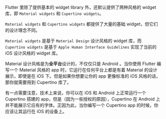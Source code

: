 Flutter 里除了提供基本的 widget library 外，还默认提供了两种风格的 widget 库，即 `Material widgets` 和 `Cupertino widgets`。

`Material widgets` 和 `Cupertino widgets` 都提供了大量的基础 widget，但它们的设计理念不同。

`Material widgets` 是基于 `Material Design` 设计风格的 widget 库，而 `Cupertino widgets` 是基于 `Apple Human Interface Guidelines` 实现了当前的 iOS 设计风格的 widget 库。

Material 设计风格是为**全平台**设计的，不仅仅只是 Android 。当你使用 Flutter 编写一个 Material 风格的 app 时，它运行在任何平台上都是有着 Material 的设计展示，即使是在 iOS 下。但是如果你想要让你的 app 更像标准的 iOS 风格的话，那你就需要用到 Cupertino 库了。

有一点需要注意，技术上来说，你可以在 iOS 和 Android 上正常运行一个 Cupertino 搭建的 app，但是（因为一些授权的原因），Cupertino 在 Android 上并不能展示它应有的字体。正因为此，当你编写一个 Cupertino app 的时候，你应该让其运行在 iOS 的设备上。


